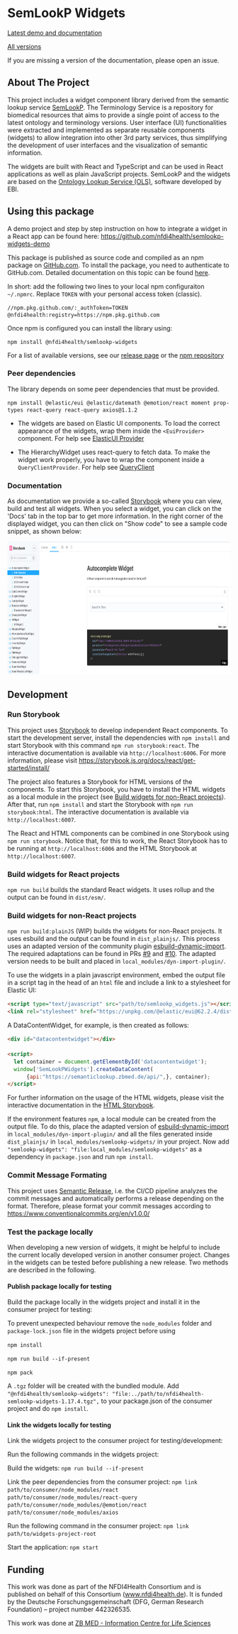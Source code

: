 # SemLookP Widgets
[Latest demo and documentation](https://nfdi4health.github.io/semlookp-widgets/latest/)

[All versions](https://nfdi4health.github.io/semlookp-widgets/)

If you are missing a version of the documentation, please open an issue.

## About The Project

This project includes a widget component library derived from the semantic lookup service 
[SemLookP](https://semanticlookup.zbmed.de/ols/index). The Terminology Service is a repository for biomedical resources 
that aims to provide a single point of access to the latest ontology and terminology versions. User interface (UI) 
functionalities were extracted and implemented as separate reusable components (widgets) to allow integration into other 3rd party services, 
thus simplifying the development of user interfaces and the visualization of semantic information. 

The widgets are built with React and TypeScript and can be used in React applications as well as plain JavaScript projects. SemLookP and the widgets are 
based on the [Ontology Lookup Service (OLS)](https://www.ebi.ac.uk/ols/index), software developed by EBI.
  

## Using this package

A demo project and step by step instruction on how to integrate a widget in a React app can be found here: https://github.com/nfdi4health/semlookp-widgets-demo

This package is published as source code and compiled as an npm package on [GitHub.com](https://github.com/nfdi4health/semlookp-widgets/). To install the package, you need to authenticate to GitHub.com. Detailed documentation on this topic can be found [here](https://docs.github.com/en/packages/working-with-a-github-packages-registry/working-with-the-npm-registry#authenticating-with-a-personal-access-token).

In short: add the following two lines to your local npm configuraiton `~/.npmrc`. Replace `TOKEN` with your personal access token (classic).
```
//npm.pkg.github.com/:_authToken=TOKEN
@nfdi4health:registry=https://npm.pkg.github.com
```

Once npm is configured you can install the library using:
```
npm install @nfdi4health/semlookp-widgets
```

For a list of available versions, see our [release page](https://github.com/nfdi4health/semlookp-widgets/releases) or the [npm repository](https://github.com/nfdi4health/semlookp-widgets/pkgs/npm/semlookp-widgets)

### Peer dependencies
The library depends on some peer dependencies that must be provided.

```
npm install @elastic/eui @elastic/datemath @emotion/react moment prop-types react-query react-query axios@1.1.2
```

- The widgets are based on Elastic UI components. To load the correct appearance of the widgets, wrap them inside the
  `<EuiProvider>` component. For help see [ElasticUI Provider](https://elastic.github.io/eui/#/utilities/provider)

- The HierarchyWidget uses react-query to fetch data. To make the widget work properly, you have to wrap the component inside a `QueryClientProvider`.
For help see [QueryClient](https://tanstack.com/query/v4/docs/reference/QueryClient?from=reactQueryV3&original=https://react-query-v3.tanstack.com/reference/QueryClient)

### Documentation

As documentation we provide a so-called [Storybook](https://nfdi4health.github.io/semlookp-widgets/)  where you can view, build and test all widgets. When you select a widget, you can click on the 'Docs' tab in the top bar to get more information. In the right corner of the displayed widget, you can then click on "Show code" to see a sample code snippet, as shown below:  

<img alt="autocomplete-sample-code" src="img/example_widget.png"  width="600" height="300">




## Development

### Run Storybook

This project uses [Storybook](https://storybook.js.org/) to develop independent React components. To start the development server, install the dependencies with `npm install` and start Storybook with this command `npm run storybook:react`. The interactive documentation is available via `http://localhost:6006`. For more information, please visit https://storybook.js.org/docs/react/get-started/install/

The project also features a Storybook for HTML versions of the components. To start this Storybook, you have to install the HTML widgets as a local module in the project (see [Build widgets for non-React projects](#build-widgets-for-non-react-projects)). After that, run `npm install` and start the Storybook with `npm run storybook:html`.  The interactive documentation is available via `http://localhost:6007`.

The React and HTML components can be combined in one Storybook using `npm run storybook`. Notice that, for this to work, the React Storybook has to be running at `http://localhost:6006` and the HTML Storybook at `http://localhost:6007`.

### Build widgets for React projects

`npm run build` builds the standard React widgets. It uses rollup and the output can be found in `dist/esm/`.

### Build widgets for non-React projects

`npm run build:plainJS` (WIP) builds the widgets for non-React projects. It uses esbuild and the output can be found in `dist_plainjs/`. This process uses an adapted version of the community plugin [esbuild-dynamic-import](https://github.com/RTVision/esbuild-dynamic-import). The required adaptations can be found in PRs [#9](https://github.com/RTVision/esbuild-dynamic-import/pull/9) and [#10](https://github.com/RTVision/esbuild-dynamic-import/pull/10). The adapted version needs to be built and placed in `local_modules/dyn-import-plugin/`. 

To use the widgets in a plain javascript environment, embed the output file in a script tag in the head of an `html` file and include a link to a stylesheet for Elastic UI:

```html
<script type="text/javascript" src="path/to/semlookp_widgets.js"></script>
<link rel="stylesheet" href="https://unpkg.com/@elastic/eui@62.2.4/dist/eui_theme_light.css">
```

A DataContentWidget, for example, is then created as follows:

```html
<div id="datacontentwidget"></div>

<script>
  let container = document.getElementById('datacontentwidget');
  window['SemLookPWidgets'].createDataContent(
      {api:"https://semanticlookup.zbmed.de/api/",}, container);
</script>
```

For further information on the usage of the HTML widgets, please visit the interactive documentation in the [HTML Storybook](#run-storybook).

If the environment features `npm`, a local module can be created from the output file. To do this, place the adapted version of [esbuild-dynamic-import](https://github.com/RTVision/esbuild-dynamic-import) in `local_modules/dyn-import-plugin/` and all the files generated inside `dist_plainjs/` in `local_modules/semlookp-widgets/` in your project. Now add `"semlookp-widgets": "file:local_modules/semlookp-widgets"` as a dependency in `package.json` and run `npm install`.

### Commit Message Formating 

This project uses [Semantic Release](https://semantic-release.gitbook.io/semantic-release/), i.e. the CI/CD pipeline analyzes the commit messages and automatically performs a release depending on the format. Therefore, please format your commit messages according to https://www.conventionalcommits.org/en/v1.0.0/

### Test the package locally

When developing a new version of widgets, it might be helpful to include the current locally developed version in another consumer project. Changes in the widgets can be tested before publishing a new release. Two methods are described in the following.

#### Publish package locally for testing
Build the package locally in the widgets project and install it in the consumer project for testing:

To prevent unexpected behaviour remove the `node_modules` folder and `package-lock.json` file in the widgets project before using 

```npm install```

```npm run build --if-present```

```npm pack```

A `.tgz` folder will be created with the bundled module. Add `"@nfdi4health/semlookp-widgets": "file:../path/to/nfdi4health-semlookp-widgets-1.17.4.tgz",` to your package.json of the consumer project and do `npm install`. 

#### Link the widgets locally for testing
Link the widgets project to the consumer project for testing/development:

Run the following commands in the widgets project:

Build the widgets: ```npm run build --if-present```

Link the peer dependencies from the consumer project: ```npm link path/to/consumer/node_modules/react path/to/consumer/node_modules/react-query path/to/consumer/node_modules/@emotion/react path/to/consumer/node_modules/axios```

Run the following command in the consumer project: ```npm link path/to/widgets-project-root```

Start the application: ```npm start```

## Funding

This work was done as part of the NFDI4Health Consortium and is published on behalf of this Consortium (www.nfdi4health.de). 
It is funded by the Deutsche Forschungsgemeinschaft (DFG, German Research Foundation) – project number 442326535.

This work was done at [ZB MED - Information Centre for Life Sciences](https://www.zbmed.de/en/)
